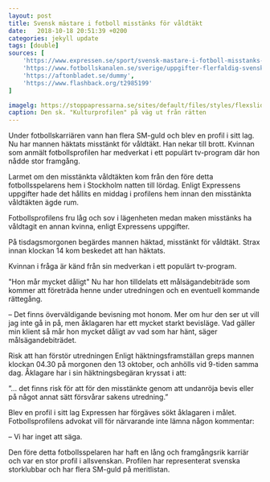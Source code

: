 ```yaml
---
layout: post
title: Svensk mästare i fotboll misstänks för våldtäkt
date:   2018-10-18 20:51:39 +0200
categories: jekyll update
tags: [double]
sources: [
    'https://www.expressen.se/sport/svensk-mastare-i-fotboll-misstanks-for-valdtakt/',
    'https://www.fotbollskanalen.se/sverige/uppgifter-flerfaldig-svensk-mastare-anhallen-misstankt-for-valdtakt/',
    'https://aftonbladet.se/dummy',
    'https://www.flashback.org/t2985199'
]

imagelg: https://stoppapressarna.se/sites/default/files/styles/flexslider_full/public/artikelalbum/ahlberg_stor6.jpg
caption: Den sk. "Kulturprofilen" på väg ut från rätten
---
```


Under fotbollskarriären vann han flera SM-guld och blev en profil i sitt lag.
Nu har mannen häktats misstänkt för våldtäkt. Han nekar till brott. 
Kvinnan som anmält fotbollsprofilen har medverkat i ett populärt tv-program där hon nådde stor framgång.

Larmet om den misstänkta våldtäkten kom från den före detta fotbollsspelarens hem i Stockholm natten till lördag. Enligt Expressens uppgifter hade det hållits en middag i profilens hem innan den misstänkta våldtäkten ägde rum.

Fotbollsprofilens fru låg och sov i lägenheten medan maken misstänks ha våldtagit en annan kvinna, enligt Expressens uppgifter.

På tisdagsmorgonen begärdes mannen häktad, misstänkt för våldtäkt. Strax innan klockan 14 kom beskedet att han häktats.

Kvinnan i fråga är känd från sin medverkan i ett populärt tv-program.

"Hon mår mycket dåligt"
Nu har hon tilldelats ett målsägandebiträde som kommer att företräda henne under utredningen och en eventuell kommande rättegång.

– Det finns överväldigande bevisning mot honom. Mer om hur den ser ut vill jag inte gå in på, men åklagaren har ett mycket starkt bevisläge. Vad gäller min klient så mår hon mycket dåligt av vad som har hänt, säger målsägandebiträdet.

Risk att han förstör utredningen
Enligt häktningsframställan greps mannen klockan 04.30 på morgonen den 13 oktober, och anhölls vid 9-tiden samma dag. Åklagare har i sin häktningsbegäran kryssat i att:

”... det finns risk för att för den misstänkte genom att undanröja bevis eller på något annat sätt försvårar sakens utredning.”

Blev en profil i sitt lag
Expressen har förgäves sökt åklagaren i målet. Fotbollsprofilens advokat vill för närvarande inte lämna någon kommentar:

– Vi har inget att säga.

Den före detta fotbollsspelaren har haft en lång och framgångsrik karriär och var en stor profil i allsvenskan. Profilen har representerat svenska storklubbar och har flera SM-guld på meritlistan.